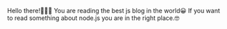 Hello there!👋👋👋
You are reading the best js blog in the world😀
If you want to read something about node.js you are in the right place.🤓